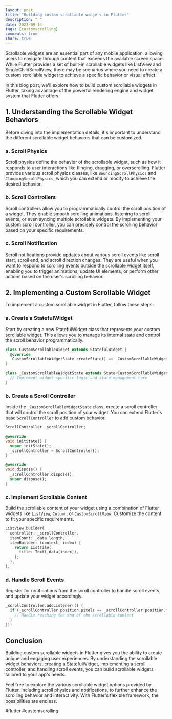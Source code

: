 ```yaml
---
layout: post
title: "Building custom scrollable widgets in Flutter"
description: " "
date: 2023-09-14
tags: [customscrolling]
comments: true
share: true
---
```


Scrollable widgets are an essential part of any mobile application, allowing users to navigate through content that exceeds the available screen space. While Flutter provides a set of built-in scrollable widgets like ListView and SingleChildScrollView, there may be scenarios where you need to create a custom scrollable widget to achieve a specific behavior or visual effect.

In this blog post, we'll explore how to build custom scrollable widgets in Flutter, taking advantage of the powerful rendering engine and widget system that Flutter offers.

## 1. Understanding the Scrollable Widget Behaviors

Before diving into the implementation details, it's important to understand the different scrollable widget behaviors that can be customized.

### a. Scroll Physics

Scroll physics define the behavior of the scrollable widget, such as how it responds to user interactions like flinging, dragging, or overscrolling. Flutter provides various scroll physics classes, like `BouncingScrollPhysics` and `ClampingScrollPhysics`, which you can extend or modify to achieve the desired behavior.

### b. Scroll Controllers

Scroll controllers allow you to programmatically control the scroll position of a widget. They enable smooth scrolling animations, listening to scroll events, or even syncing multiple scrollable widgets. By implementing your custom scroll controller, you can precisely control the scrolling behavior based on your specific requirements.

### c. Scroll Notification

Scroll notifications provide updates about various scroll events like scroll start, scroll end, and scroll direction changes. They are useful when you want to respond to scrolling events outside the scrollable widget itself, enabling you to trigger animations, update UI elements, or perform other actions based on the user's scrolling behavior.

## 2. Implementing a Custom Scrollable Widget

To implement a custom scrollable widget in Flutter, follow these steps:

### a. Create a StatefulWidget

Start by creating a new StatefulWidget class that represents your custom scrollable widget. This allows you to manage its internal state and control the scroll behavior programmatically.

```dart
class CustomScrollableWidget extends StatefulWidget {
  @override
  _CustomScrollableWidgetState createState() => _CustomScrollableWidgetState();
}

class _CustomScrollableWidgetState extends State<CustomScrollableWidget> {
  // Implement widget-specific logic and state management here
}
```

### b. Create a Scroll Controller

Inside the `_CustomScrollableWidgetState` class, create a scroll controller that will control the scroll position of your widget. You can extend Flutter's base `ScrollController` to add custom behavior.

```dart
ScrollController _scrollController;

@override
void initState() {
  super.initState();
  _scrollController = ScrollController();
}

@override
void dispose() {
  _scrollController.dispose();
  super.dispose();
}
```

### c. Implement Scrollable Content

Build the scrollable content of your widget using a combination of Flutter widgets like `ListView`, `Column`, or `CustomScrollView`. Customize the content to fit your specific requirements.

```dart
ListView.builder(
  controller: _scrollController,
  itemCount: _data.length,
  itemBuilder: (context, index) {
    return ListTile(
      title: Text(_data[index]),
    );
  },
);
```

### d. Handle Scroll Events

Register for notifications from the scroll controller to handle scroll events and update your widget accordingly.

```dart
_scrollController.addListener(() {
  if (_scrollController.position.pixels == _scrollController.position.maxScrollExtent) {
    // Handle reaching the end of the scrollable content
  }
});
```

## Conclusion

Building custom scrollable widgets in Flutter gives you the ability to create unique and engaging user experiences. By understanding the scrollable widget behaviors, creating a StatefulWidget, implementing a scroll controller, and handling scroll events, you can build scrollable widgets tailored to your app's needs.

Feel free to explore the various scrollable widget options provided by Flutter, including scroll physics and notifications, to further enhance the scrolling behavior and interactivity. With Flutter's flexible framework, the possibilities are endless.

#flutter #customscrolling